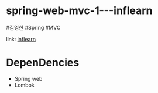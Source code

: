 # spring-web-mvc-1---inflearn
#김영한 #Spring #MVC

link: [inflearn](https://www.inflearn.com/course/%EC%8A%A4%ED%94%84%EB%A7%81-mvc-1/dashboard)

# DepenDencies
- Spring web
- Lombok
